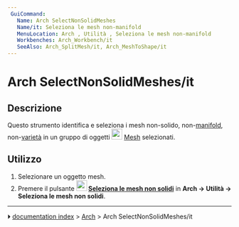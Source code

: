 ```yaml
---
 GuiCommand:
   Name: Arch SelectNonSolidMeshes
   Name/it: Seleziona le mesh non-manifold
   MenuLocation: Arch , Utilità , Seleziona le mesh non-manifold
   Workbenches: Arch_Workbench/it
   SeeAlso: Arch_SplitMesh/it, Arch_MeshToShape/it
---
```


# Arch SelectNonSolidMeshes/it



## Descrizione

Questo strumento identifica e seleziona i mesh non-solido, non-[manifold](https://en.wikipedia.org/wiki/Manifold), non-[varietà](http://it.wikipedia.org/wiki/Varietà_(geometria)) in un gruppo di oggetti <img alt="" src=images/Workbench_Mesh.svg  style="width:24px;"> [Mesh](Mesh_Workbench/it.md) selezionati.



## Utilizzo

1.  Selezionare un oggetto mesh.
2.  Premere il pulsante **<img src="images/Arch_SelectNonManifold.svg" width=24px> [Seleziona le mesh non solidi](Arch_SelectNonSolidMeshes/it.md)** in **Arch → Utilità → Seleziona le mesh non solidi**.



---
⏵ [documentation index](../README.md) > [Arch](Arch_Workbench.md) > Arch SelectNonSolidMeshes/it
